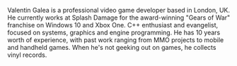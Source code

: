 Valentin Galea is a professional video game developer based in London, UK. He currently works at Splash Damage for the award-winning "Gears of War" franchise on Windows 10 and Xbox One. C++ enthusiast and evangelist, focused on systems, graphics and engine programming. He has 10 years worth of experience, with past work ranging from MMO projects to mobile and handheld games. When he's not geeking out on games, he collects vinyl records.
